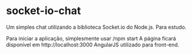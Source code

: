 # socket-io-chat
Um simples chat utilizando a biblioteca Socket.io do Node.js. Para estudo.

Para iniciar a aplicação, simplesmente usar /npm start
A página ficará disponível em http://localhost:3000
AngularJS utilizado para front-end.
